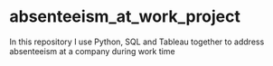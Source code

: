 # absenteeism_at_work_project
In this repository I use Python, SQL and Tableau together to address absenteeism at a company during work time
